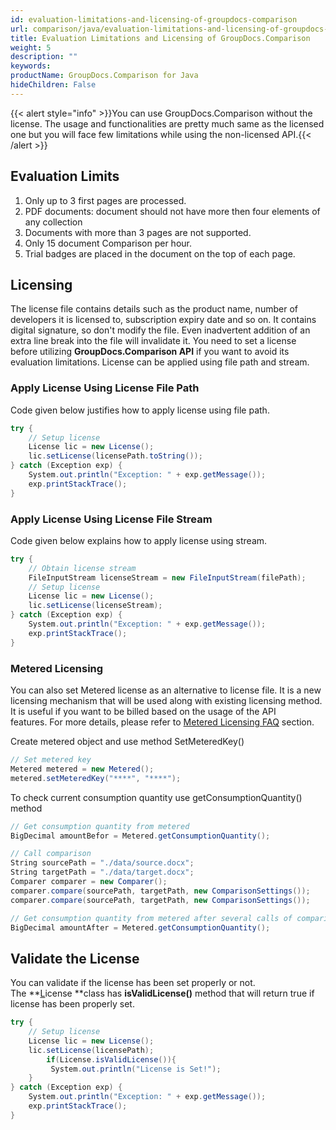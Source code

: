 ```yaml
---
id: evaluation-limitations-and-licensing-of-groupdocs-comparison
url: comparison/java/evaluation-limitations-and-licensing-of-groupdocs-comparison
title: Evaluation Limitations and Licensing of GroupDocs.Comparison
weight: 5
description: ""
keywords: 
productName: GroupDocs.Comparison for Java
hideChildren: False
---
```

{{< alert style="info" >}}You can use GroupDocs.Comparison without the license. The usage and functionalities are pretty much same as the licensed one but you will face few limitations while using the non-licensed API.{{< /alert >}}

## Evaluation Limits

1.  Only up to 3 first pages are processed.
2.  PDF documents: document should not have more then four elements of any collection
3.  Documents with more than 3 pages are not supported.
4.  Only 15 document Comparison per hour.
5.  Trial badges are placed in the document on the top of each page.

## Licensing

The license file contains details such as the product name, number of developers it is licensed to, subscription expiry date and so on. It contains digital signature, so don't modify the file. Even inadvertent addition of an extra line break into the file will invalidate it. You need to set a license before utilizing **GroupDocs.Comparison API** if you want to avoid its evaluation limitations. License can be applied using file path and stream.

### Apply License Using License File Path

Code given below justifies how to apply license using file path.

```csharp
try {
	// Setup license
	License lic = new License();
	lic.setLicense(licensePath.toString());
} catch (Exception exp) {
	System.out.println("Exception: " + exp.getMessage());
	exp.printStackTrace();
}
```

### Apply License Using License File Stream

Code given below explains how to apply license using stream.

```csharp
try {
	// Obtain license stream
	FileInputStream licenseStream = new FileInputStream(filePath);
	// Setup license
	License lic = new License();
	lic.setLicense(licenseStream);
} catch (Exception exp) {
	System.out.println("Exception: " + exp.getMessage());
	exp.printStackTrace();
}
```

### Metered Licensing

You can also set Metered license as an alternative to license file. It is a new licensing mechanism that will be used along with existing licensing method. It is useful if you want to be billed based on the usage of the API features. For more details, please refer to [Metered Licensing FAQ](https://purchase.groupdocs.com/faqs/licensing/metered) section.

Create metered object and use method SetMeteredKey()

```csharp
// Set metered key
Metered metered = new Metered();
metered.setMeteredKey("****", "****");
```

To check current consumption quantity use getConsumptionQuantity() method

```csharp
// Get consumption quantity from metered
BigDecimal amountBefor = Metered.getConsumptionQuantity();

// Call comparison
String sourcePath = "./data/source.docx";
String targetPath = "./data/target.docx";
Comparer comparer = new Comparer();
comparer.compare(sourcePath, targetPath, new ComparisonSettings());
comparer.compare(sourcePath, targetPath, new ComparisonSettings()); 

// Get consumption quantity from metered after several calls of comparison
BigDecimal amountAfter = Metered.getConsumptionQuantity();
```

## Validate the License

You can validate if the license has been set properly or not. The **[L](http://www.aspose.com/api/java/words/com.aspose.words/classes/License)icense **class has **isValidLicense()** method that will return true if license has been properly set.

```csharp
try {
	// Setup license
	License lic = new License();
	lic.setLicense(licensePath);
        if(License.isValidLicense()){
	     System.out.println("License is Set!");
	}
} catch (Exception exp) {
	System.out.println("Exception: " + exp.getMessage());
	exp.printStackTrace();
}
```
